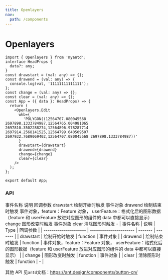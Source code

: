 ```yaml
---
title: Openlayers
nav:
  path: /components
---
```


# Openlayers

```tsx
import { Openlayers } from 'myantd';
interface HeadProps {
  data?: any;
}
const drawstart = (val: any) => {};
const drawend = (val: any) => {
  console.log(val, '11111111111111');
};
const change = (val: any) => {};
const clear = (val: any) => {};
const App = ({ data }: HeadProps) => {
  return (
    <Openlayers.Edit
      wkb={
        'POLYGON((12564707.080045568 2697898.1333784987,12564765.004981065 2697810.3502288274,12564896.978287714 2697914.2568141525,12564799.640509507 2697932.7689069402,12564707.080045568 2697898.1333784987))'
      }
      drawstart={drawstart}
      drawend={drawend}
      change={change}
      clear={clear}
    />
  );
};

export default App;
```

### API

事件名称 说明 回调参数 drawstart 绘制开始时触发 事件对象 drawend 绘制结束时触发 事件对象，feature：Feature 对象， userFeature：格式化后的图形数据（feature 和 userFeature 放进对应图形的组件的 data 中都可以直接显示） change 图形改变时触发 事件对象 clear 清除图形时触发 - | 事件名称 | 说明 | Type | 回调参数 | | --------------------- | ---------------------- | ------- | ------- | | drawstart | 绘制开始时触发 | function | 事件对象 | | drawend | 绘制结束时触发 | function | 事件对象，feature：Feature 对象， userFeature：格式化后的图形数据（feature 和 userFeature 放进对应图形的组件的 data 中都可以直接显示） | | change | 图形改变时触发 | function | 事件对象 | | clear | 清除图形时触发 | function | - |

其他 API 见`antd`文档：https://ant.design/components/button-cn/
